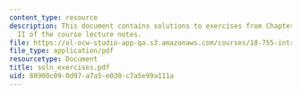 ```yaml
---
content_type: resource
description: This document contains solutions to exercises from Chapter I and Chapter
  II of the course lecture notes.
file: https://ol-ocw-studio-app-qa.s3.amazonaws.com/courses/18-755-introduction-to-lie-groups-fall-2004/88900c090d97a7a5e030c7a5e99a111a_soln_exercises.pdf
file_type: application/pdf
resourcetype: Document
title: soln_exercises.pdf
uid: 88900c09-0d97-a7a5-e030-c7a5e99a111a
---
```

